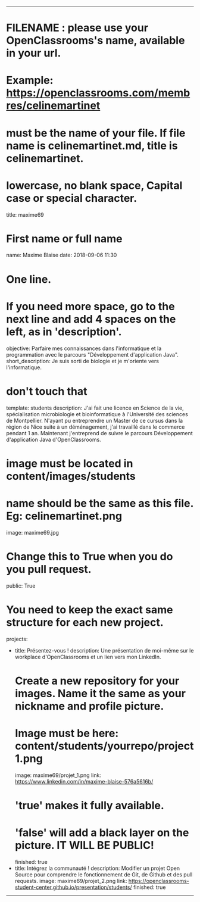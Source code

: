 ---

# FILENAME : please use your OpenClassrooms's name, available in your url.
# Example: https://openclassrooms.com/membres/celinemartinet
# must be the name of your file. If file name is celinemartinet.md, title is celinemartinet.
# lowercase, no blank space, Capital case or special character.
title: maxime69

# First name or full name
name: Maxime Blaise
date: 2018-09-06 11:30

# One line.
# If you need more space, go to the next line and add 4 spaces on the left, as in 'description'.
objective: Parfaire mes connaissances dans l'informatique et la programmation avec le parcours "Développement d'application Java".
short_description: Je suis sorti de biologie et je m'oriente vers l'informatique.

# don't touch that
template: students
description:
    J'ai fait une licence en Science de la vie, spécialisation microbiologie et bioinformatique 
	à l'Université des sciences de Montpellier. N'ayant pu entreprendre un Master de ce cursus dans 
	la région de Nice suite à un déménagement, j'ai travaillé dans le commerce pendant 1 an. 
	Maintenant j'entreprend de suivre le parcours Développement d'application Java d'OpenClassrooms.

# image must be located in content/images/students
# name should be the same as this file. Eg: celinemartinet.png
image: maxime69.jpg

# Change this to True when you do you pull request.
public: True

# You need to keep the exact same structure for each new project.
projects:
  - title: Présentez-vous !
    description: Une présentation de moi-même sur le workplace d'OpenClassrooms et un lien vers mon LinkedIn.
    # Create a new repository for your images. Name it the same as your nickname and profile picture.
    # Image must be here: content/students/yourrepo/project1.png
    image: maxime69/projet_1.png
    link: https://www.linkedin.com/in/maxime-blaise-576a5616b/
    # 'true' makes it fully available.
    # 'false' will add a black layer on the picture. IT WILL BE PUBLIC!
    finished: true
  - title: Intégrez la communauté !
    description: Modifier un projet Open Source pour comprendre le fonctionnement de Git, de Github et des pull requests. 
    image: maxime69/projet_2.png
    link: https://openclassrooms-student-center.github.io/presentation/students/
    finished: true
---
